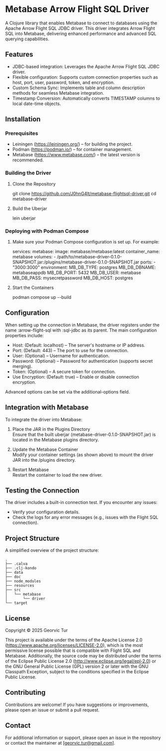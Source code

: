 # Metabase Arrow Flight SQL Driver

A Clojure library that enables Metabase to connect to databases using the Apache Arrow Flight SQL JDBC driver. This driver integrates Arrow Flight SQL into Metabase, delivering enhanced performance and advanced SQL querying capabilities.

## Features

- JDBC-based integration: Leverages the Apache Arrow Flight SQL JDBC driver.
- Flexible configuration: Supports custom connection properties such as host, port, user, password, token, and encryption.
- Custom Schema Sync: Implements table and column description methods for seamless Metabase integration.
- Timestamp Conversion: Automatically converts TIMESTAMP columns to local date-time objects.

## Installation

### Prerequisites

- Leiningen (https://leiningen.org/) – for building the project.
- Podman (https://podman.io/) – for container management.
- Metabase (https://www.metabase.com/) – the latest version is recommended.

### Building the Driver

1. Clone the Repository

   git clone https://github.com/J0hnG4lt/metabase-flightsql-driver.git
   cd metabase-driver

2. Build the Uberjar

   lein uberjar

### Deploying with Podman Compose

1. Make sure your Podman Compose configuration is set up. For example:

   services:
     metabase:
       image: metabase/metabase:latest
       container_name: metabase
       volumes:
         - /path/to/metabase-driver-0.1.0-SNAPSHOT.jar:/plugins/metabase-driver-0.1.0-SNAPSHOT.jar
       ports:
         - "3000:3000"
       environment:
         MB_DB_TYPE: postgres
         MB_DB_DBNAME: metabaseappdb
         MB_DB_PORT: 5432
         MB_DB_USER: metabase
         MB_DB_PASS: mysecretpassword
         MB_DB_HOST: postgres

2. Start the Containers

   podman compose up --build

## Configuration

When setting up the connection in Metabase, the driver registers under the name :arrow-flight-sql with :sql-jdbc as its parent. The main configuration properties include:

- Host: (Default: localhost) – The server's hostname or IP address.
- Port: (Default: 443) – The port to use for the connection.
- User: (Optional) – Username for authentication.
- Password: (Optional) – Password for authentication (supports secret merging).
- Token: (Optional) – A secure token for connection.
- Use Encryption: (Default: true) – Enable or disable connection encryption.

Advanced options can be set via the additional-options field.

## Integration with Metabase

To integrate the driver into Metabase:

1. Place the JAR in the Plugins Directory  
   Ensure that the built uberjar (metabase-driver-0.1.0-SNAPSHOT.jar) is located in the Metabase plugins directory.

2. Update the Metabase Container  
   Modify your container settings (as shown above) to mount the driver JAR into the /plugins directory.

3. Restart Metabase  
   Restart the container to load the new driver.

## Testing the Connection

The driver includes a built-in connection test. If you encounter any issues:

- Verify your configuration details.
- Check the logs for any error messages (e.g., issues with the Flight SQL connection).

## Project Structure

A simplified overview of the project structure:

```
.
├── .calva
├── .clj-kondo
├── data
├── doc
├── node_modules
├── resources
├── src
│   └── metabase
│       └── driver
└── target
```
## License

Copyright © 2025 Georvic Tur

This project is available under the terms of the Apache License 2.0 (https://www.apache.org/licenses/LICENSE-2.0), which is the most permissive license possible that is compatible with Flight SQL and Metabase. Additionally, the source code may be distributed under the terms of the Eclipse Public License 2.0 (http://www.eclipse.org/legal/epl-2.0) or the GNU General Public License (GPL) version 2 or later with the GNU Classpath Exception, subject to the conditions specified in the Eclipse Public License.

## Contributing

Contributions are welcome! If you have suggestions or improvements, please open an issue or submit a pull request.

## Contact

For additional information or support, please open an issue in the repository or contact the maintainer at [georvic.tur@gmail.com].
